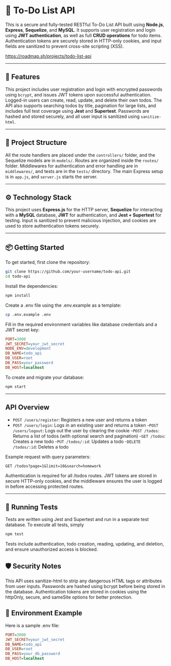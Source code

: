 # 📝 To-Do List API

This is a secure and fully-tested RESTful To-Do List API built using **Node.js**, **Express**, **Sequelize**, and **MySQL**. It supports user registration and login using **JWT authentication**, as well as full **CRUD operations** for todo items. Authentication tokens are securely stored in HTTP-only cookies, and input fields are sanitized to prevent cross-site scripting (XSS).

https://roadmap.sh/projects/todo-list-api

---

## 🚀 Features

This project includes user registration and login with encrypted passwords using `bcrypt`, and issues JWT tokens upon successful authentication. Logged-in users can create, read, update, and delete their own todos. The API also supports searching todos by title, pagination for large lists, and includes full test coverage using **Jest** and **Supertest**. Passwords are hashed and stored securely, and all user input is sanitized using `sanitize-html`.

---

## 📁 Project Structure

All the route handlers are placed under the `controllers/` folder, and the Sequelize models are in `models/`. Routes are organized inside the `routes/` folder. Middlewares for authentication and error handling are in `middlewares/`, and tests are in the `tests/` directory. The main Express setup is in `app.js`, and `server.js` starts the server.

---

## ⚙️ Technology Stack

This project uses **Express.js** for the HTTP server, **Sequelize** for interacting with a **MySQL** database, **JWT** for authentication, and **Jest + Supertest** for testing. Input is sanitized to prevent malicious injection, and cookies are used to store authentication tokens securely.

---

## 📦 Getting Started

To get started, first clone the repository:

```bash
git clone https://github.com/your-username/todo-api.git
cd todo-api
```

Install the dependencies:

```bash
npm install
```

Create a .env file using the .env.example as a template:

```bash
cp .env.example .env
```

Fill in the required environment variables like database credentials and a JWT secret key:

```ini
PORT=3000
JWT_SECRET=your_jwt_secret
NODE_ENV=development
DB_NAME=todo_api
DB_USER=root
DB_PASS=your_password
DB_HOST=localhost
```

To create and migrate your database:

```bash
npm start
```

---

## API Overview

- `POST /users/register`: Registers a new user and returns a token
- `POST /users/login`: Logs in an existing user and returns a token -`POST /users/logout`: Logs out the user by clearing the cookie -`POST /todos`: Returns a list of todos (with optional search and pagination) -`GET /todos`: Creates a new todo -`PUT /todos/:id`: Updates a todo -`DELETE /todos/:id`: Deletes a todo

Example request with query parameters:

```postman
GET /todos?page=1&limit=10&search=homework
```

Authentication is required for all /todos routes. JWT tokens are stored in secure HTTP-only cookies, and the middleware ensures the user is logged in before accessing protected routes.

---

## 🧪 Running Tests

Tests are written using Jest and Supertest and run in a separate test database. To execute all tests, simply

```bash
npm test
```

Tests include authentication, todo creation, reading, updating, and deletion, and ensure unauthorized access is blocked.

## 🛡️ Security Notes

This API uses sanitize-html to strip any dangerous HTML tags or attributes from user inputs. Passwords are hashed using bcrypt before being stored in the database. Authentication tokens are stored in cookies using the httpOnly, secure, and sameSite options for better protection.

## 🌱 Environment Example

Here is a sample .env file:

```ini
PORT=3000
JWT_SECRET=your_jwt_secret
DB_NAME=todo_api
DB_USER=root
DB_PASS=your_db_password
DB_HOST=localhost
```
